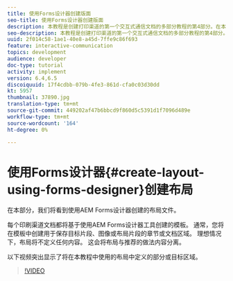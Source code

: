 ```yaml
---
title: 使用Forms设计器创建版面
seo-title: 使用Forms设计器创建版面
description: 本教程是创建打印渠道的第一个交互式通信文档的多部分教程的第4部分。在本部分中，我们将看到使用AEM Forms设计器创建的布局文件。
seo-description: 本教程是创建打印渠道的第一个交互式通信文档的多部分教程的第4部分。在本部分中，我们将看到使用AEM Forms设计器创建的布局文件。
uuid: 2f014c58-1ae1-40e8-a45d-7ffe9c86f693
feature: interactive-communication
topics: development
audience: developer
doc-type: tutorial
activity: implement
version: 6.4,6.5
discoiquuid: 17f4cdbb-079b-4fe3-861d-cfa0c03d30dd
kt: 5957
thumbnail: 37890.jpg
translation-type: tm+mt
source-git-commit: 449202af47b6bbcd9f860d5c5391d1f7096d489e
workflow-type: tm+mt
source-wordcount: '164'
ht-degree: 0%

---
```



# 使用Forms设计器{#create-layout-using-forms-designer}创建布局

在本部分，我们将看到使用AEM Forms设计器创建的布局文件。

每个印刷渠道文档都将基于使用AEM Forms设计器工具创建的模板。 通常，您将在模板中创建用于保存目标片段、图像或布局片段的章节或文档区域。 理想情况下，布局将不定义任何内容。 这会将布局与推荐的做法内容分离。

以下视频突出显示了将在本教程中使用的布局中定义的部分或目标区域。

>[!VIDEO](https://video.tv.adobe.com/v/37890/?quality=9)



